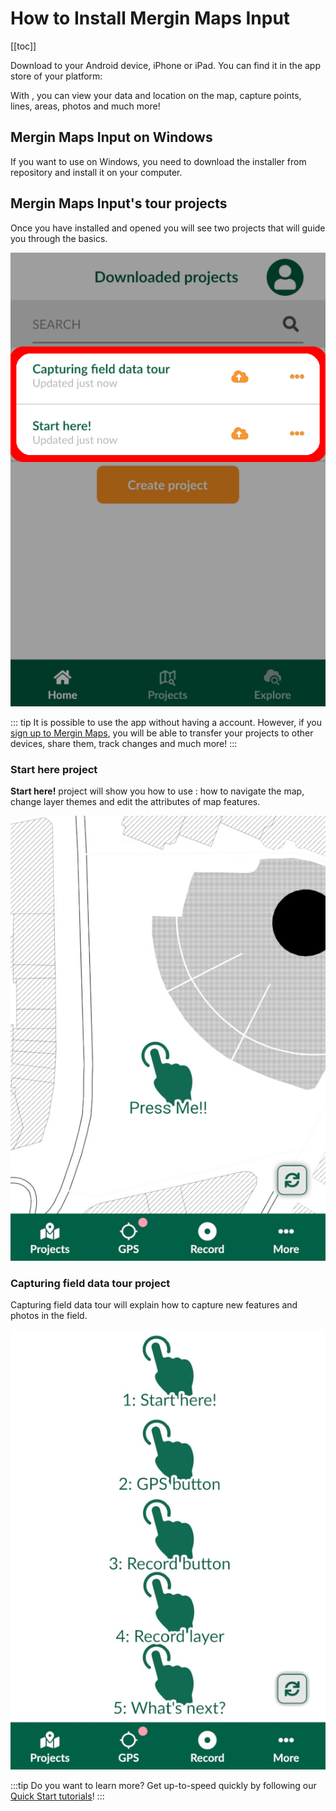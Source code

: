 # How to Install Mergin Maps Input
[[toc]]

Download <MobileAppName /> to your Android device, iPhone or iPad. You can find it in the app store of your platform:

<AppDownload></AppDownload>

With <MobileAppName />, you can view your data and location on the map, capture points, lines, areas, photos and much more!

## Mergin Maps Input on Windows
If you want to use <MobileAppName /> on Windows, you need to download the <NoSpellcheck id=".exe" /> installer from <GitHubRepo id="MerginMaps/input/releases/tag/1.9.0" desc="MerginMaps/Input" /> repository and install it on your computer.


## Mergin Maps Input's tour projects
Once you have installed and opened <MobileAppName /> you will see two projects that will guide you through the basics.

![Mergin Maps Input Tour Projects](./input-tour-projects.jpg "Mergin Maps Input Tour Projects")

::: tip
It is possible to use the app without having a <MainPlatformNameLink /> account. However, if you [sign up to Mergin Maps](../sign-up-to-mergin-maps/), you will be able to transfer your projects to other devices, share them, track changes and much more! 
:::

### Start here project
**Start here!** project will show you how to use <MobileAppName />: how to navigate the map, change layer themes and edit the attributes of map features.

![Mergin Maps Input Start here tour](./input-start-here.jpg "Mergin Maps Input Start here tour")

### Capturing field data tour project
Capturing field data tour will explain how to capture new features and photos in the field.

![Capturing field data tour](./input-capturing-field-data.jpg "Capturing field data tour")

:::tip
Do you want to learn more? Get up-to-speed quickly by following our [Quick Start tutorials](../../tutorials/capturing-first-data/index.md)!
:::

